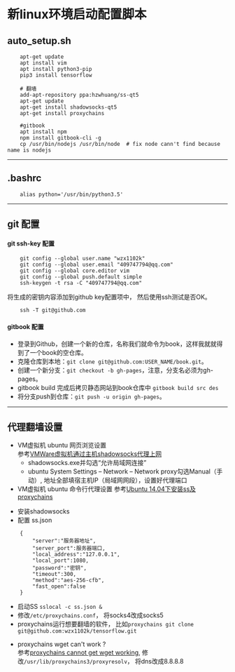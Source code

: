 # 新linux环境启动配置脚本

## auto_setup.sh
```
    apt-get update
    apt install vim
    apt install python3-pip
    pip3 install tensorflow

    # 翻墙
    add-apt-repository ppa:hzwhuang/ss-qt5
    apt-get update
    apt-get install shadowsocks-qt5
    apt-get install proxychains

    #gitbook
    apt install npm
    npm install gitbook-cli -g
    cp /usr/bin/nodejs /usr/bin/node  # fix node cann't find because name is nodejs
```
****
## .bashrc
```
    alias python='/usr/bin/python3.5'
```
****
## git 配置

#### git ssh-key 配置
```
    git config --global user.name "wzx1102k"
    git config --global user.email "409747794@qq.com"
    git config --global core.editor vim
    git config --global push.default simple
    ssh-keygen -t rsa -C "409747794@qq.com"
```
将生成的密钥内容添加到github key配置项中， 然后使用ssh测试是否OK。
```
    ssh -T git@github.com
```
#### gitbook 配置
* 登录到Github，创建一个新的仓库，名称我们就命令为book，这样我就就得到了一个book的空仓库。
* 克隆仓库到本地：`git clone git@github.com:USER_NAME/book.git`。
* 创建一个新分支：`git checkout -b gh-pages`，注意，分支名必须为gh-pages。
* gitbook build 完成后拷贝静态网站到book仓库中 `gitbook build src des`
* 将分支push到仓库：`git push -u origin gh-pages`。
********
## 代理翻墙设置
* VM虚拟机 ubuntu 网页浏览设置      
 参考[VMWare虚拟机通过主机shadowsocks代理上网](http://blog.csdn.net/u010726042/article/details/53187937)
  - shadowsocks.exe并勾选“允许局域网连接”
  - ubuntu System Settings – Network – Network proxy勾选Manual（手动）,
  地址全部填宿主机IP（局域网网段），设置好代理端口    
* VM虚拟机 ubuntu 命令行代理设置
 参考[Ubuntu 14.04下安装ss及proxychains](https://www.jianshu.com/p/941bf811f9c2)
 - 安装shadowsocks
 - 配置 ss.json

```
    {
        "server":"服务器地址",
        "server_port":服务器端口,
        "local_address":"127.0.0.1",
        "local_port":1080,
        "password":"密钥",
        "timeout":300,
        "method":"aes-256-cfb",
        "fast_open":false
    }
```

  -  启动SS `sslocal -c ss.json &`
  -  修改`/etc/proxychains.conf`， 将socks4改成socks5
  -  proxychains运行想要翻墙的软件， 比如`proxychains git clone git@github.com:wzx1102k/tensorflow.git`
* proxychains wget can't work ?     
  参考[proxychains cannot get wget working](https://stackoverflow.com/questions/4287358/proxychains-cannot-get-wget-working),
  修改`/usr/lib/proxychains3/proxyresolv`， 将dns改成8.8.8.8
